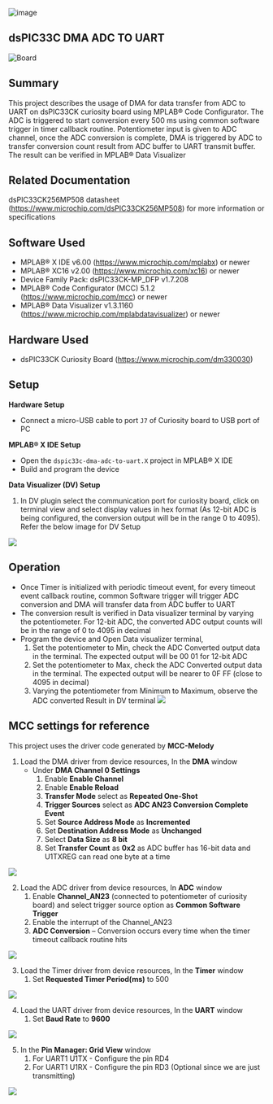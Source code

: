 ![image](images/microchip.jpg) 

## dsPIC33C DMA ADC TO UART

![Board](images/board.jpg)

## Summary

This project describes the usage of DMA for data transfer from ADC to UART on dsPIC33CK curiosity board using MPLAB® Code Configurator. 
The ADC is triggered to start conversion every 500 ms using common software trigger in timer callback routine. Potentiometer input is given to ADC channel, once the ADC conversion is complete, DMA is triggered by ADC to transfer conversion count result 
from ADC buffer to UART transmit buffer. The result can be verified in MPLAB® Data Visualizer 

## Related Documentation

dsPIC33CK256MP508 datasheet (https://www.microchip.com/dsPIC33CK256MP508) for more information or specifications

## Software Used 

- MPLAB® X IDE v6.00 (https://www.microchip.com/mplabx) or newer
- MPLAB® XC16 v2.00 (https://www.microchip.com/xc16) or newer
- Device Family Pack: dsPIC33CK-MP_DFP v1.7.208
- MPLAB® Code Configurator (MCC) 5.1.2 (https://www.microchip.com/mcc) or newer
- MPLAB® Data Visualizer v1.3.1160 (https://www.microchip.com/mplabdatavisualizer) or newer

## Hardware Used

- dsPIC33CK Curiosity Board (https://www.microchip.com/dm330030)

## Setup

**Hardware Setup**

- Connect a micro-USB cable to port `J7` of Curiosity board to USB port of PC

**MPLAB® X IDE Setup**

- Open the `dspic33c-dma-adc-to-uart.X` project in MPLAB® X IDE
- Build and program the device

**Data Visualizer (DV) Setup**

1. In DV plugin select the communication port for curiosity board, click on terminal view and select display values in hex format (As 12-bit ADC is being configured, the conversion output will be in the range 0 to 4095). Refer the below image for DV Setup

![](images/DV-setup.png)

## Operation

- Once Timer is initialized with periodic timeout event, for every timeout event callback routine, common Software trigger will trigger ADC conversion and DMA will transfer data from ADC buffer to UART
- The conversion result is verified in Data visualizer terminal by varying the potentiometer. For 12-bit ADC, the converted ADC output counts will be in the range of 0 to 4095 in decimal
- Program the device and Open Data visualizer terminal, 
   1. Set the potentiometer to Min, check the ADC Converted output data in the terminal. The expected output will be 00 01 for 12-bit ADC
   2. Set the potentiometer to Max, check the ADC Converted output data in the terminal. The expected output will be nearer to 0F FF (close to 4095 in decimal)
   3. Varying the potentiometer from Minimum to Maximum, observe the ADC converted Result in DV terminal
![](images/ADC_Output.JPG)

## MCC settings for reference

This project uses the driver code generated by **MCC-Melody**

1. Load the DMA driver from device resources, In the **DMA** window
   - Under **DMA Channel 0 Settings**
     1. Enable **Enable Channel**
	  2. Enable **Enable Reload**
	  3. **Transfer Mode** select as **Repeated One-Shot**
	  4. **Trigger Sources** select as **ADC AN23 Conversion Complete Event**
	  5. Set **Source Address Mode** as **Incremented**
	  6. Set **Destination Address Mode** as **Unchanged**
	  7. Select **Data Size** as **8 bit**
	  8. Set **Transfer Count** as **0x2** as ADC buffer has 16-bit data and U1TXREG can read one byte at a time

![](images/Configure_DMA.png)

2. Load the ADC driver from device resources, In **ADC** window
   1. Enable **Channel_AN23** (connected to potentiometer of curiosity board) and select trigger source option as **Common Software Trigger**
   2. Enable the interrupt of the Channel_AN23
   3. **ADC Conversion** – Conversion occurs every time when the timer timeout callback routine hits
   
![](images/Configure_ADC.JPG)

3. Load the Timer driver from device resources, In the **Timer** window
   1. Set **Requested Timer Period(ms)** to 500

![](images/configure_timer.png)

4. Load the UART driver from device resources, In the **UART** window
   1. Set **Baud Rate** to **9600** 
   
![](images/configure-uart.png)

5. In the **Pin Manager: Grid View** window
   1. For UART1 U1TX - Configure the pin RD4
   2. For UART1 U1RX - Configure the pin RD3 (Optional since we are just transmitting)

![](images/pin-manager-gridview-configure.png)
